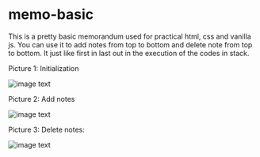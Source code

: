 # memo-basic
This is a pretty basic memorandum used for practical html, css and vanilla js.
You can use it to add notes from top to bottom and delete note from top to bottom.
It just like first in last out in the execution of the codes in stack.

Picture 1: Initialization

![image text](https://github.com/JasonCaoCoder/memo-basic/blob/master/src/memo.png)

Picture 2: Add notes

![image text](https://github.com/JasonCaoCoder/memo-basic/blob/master/src/memo-add%20notes%20from%20top.png)

Picture 3: Delete notes:

![image text](https://github.com/JasonCaoCoder/memo-basic/blob/master/src/memo-delete%20notes%20from%20top%20.png)




